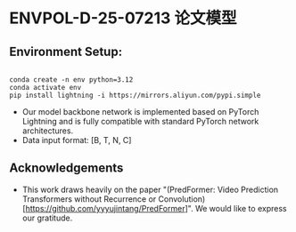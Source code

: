 # ENVPOL-D-25-07213 论文模型

## Environment Setup:
```shell

conda create -n env python=3.12
conda activate env
pip install lightning -i https://mirrors.aliyun.com/pypi.simple
```
- Our model backbone network is implemented based on PyTorch Lightning and is fully compatible with standard PyTorch network architectures.
- Data input format: [B, T, N, C]


## Acknowledgements
- This work draws heavily on the paper "(PredFormer: Video Prediction Transformers without Recurrence or Convolution)[https://github.com/yyyujintang/PredFormer]". We would like to express our gratitude.


